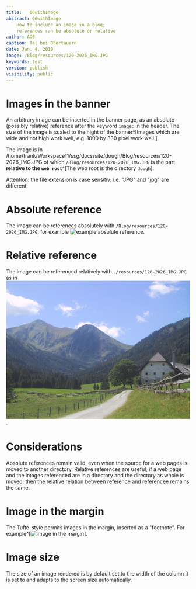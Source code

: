 ```yaml
---
title:   06withImage  
abstract: 06withImage   
    How to include an image in a blog; 
    references can be absolute or relative
author: AOS
caption: Tal bei Obertauern
date: Jan. 4, 2019
image: /Blog/resources/120-2026_IMG.JPG
keywords: test
version: publish
visibility: public
---
```


# Images in the banner

An arbitrary image can be inserted in the banner page, as an absolute (possibly relative) reference after the keyword `image:` in the header. The size of the image is scaled to the hight of the banner^[Images which are wide and not high work well, e.g. 1000 by 330 pixel work well.].


The image is in /home/frank/Workspace11/ssg/docs/site/dough/Blog/resources/120-2026_IMG.JPG of which `/Blog/resources/120-2026_IMG.JPG` is the part **relative to the `web root`**^[The web root is the directory `dough`]. 

Attention: the file extension is case sensitiv; i.e. "JPG" and "jpg" are different!

# Absolute reference

The image can be references absolutely with `/Blog/resources/120-2026_IMG.JPG`, for example ![example absolute reference](/Blog/resources/120-2026_IMG.JPG).

<!-- versuch 2: ![example absolute reference ohne lead](Blog/resources/120-2026_IMG.JPG). -->

<!-- todo everywhere the same style for absolute refs -->

# Relative reference

The image can be referenced relatively with `./resources/120-2026_IMG.JPG` as in ![relative reference](./resources/120-2026_IMG.JPG).

# Considerations

Absolute references remain valid, even when the source for a web pages is moved to another directory. Relative references are useful, if a web page and the images referenced are in a directory and the directory as whole is moved; then the relative relation between reference and referencee remains the same. 

# Image in the margin

The Tufte-style permits images in the margin, inserted as a "footnote". For example^[![image in the margin](/Blog/resources/120-2026_IMG.JPG)].

# Image size

The size of an image rendered is by default set to the width of the column it is  set to and adapts to the screen size automatically. 

<!-- todo some hints about formating images and in the margin -->